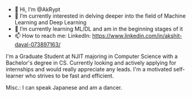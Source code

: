 - 👋 Hi, I’m @AkRypt
- 👀 I’m currently interested in delving deeper into the field of Machine Learning and Deep Learning
- 🌱 I’m currently learning ML/DL and am in the beginning stages of it
- 📫 How to reach me: LinkedIn: https://www.linkedin.com/in/akshit-dayal-073897163/

I'm a Graduate Student at NJIT majoring in Computer Science with a Bachelor's degree in CS. 
Currently looking and actively applying for internships and would really appreciate any leads.
I'm a motivated self-learner who strives to be fast and efficient.

Misc.:
I can speak Japanese and am a dancer.
